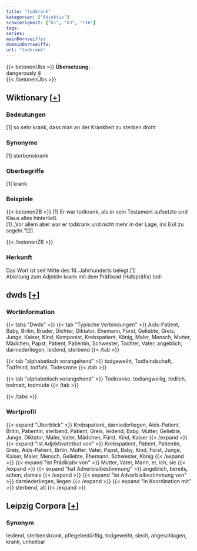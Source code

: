 ```yaml
---
title: "todkrank"
kategorien: ["Adjektiv"]
schwierigkeit: ["k1", "h3", "r16"]
tags:
series:
mainDornseiffs:
domainDornseiffs:
url: "todkrank"
---
```


{{< betonenÜbs >}}
**Übersetzung:**  
dangerously  ill  
{{< /betonenÜbs >}}

## Wiktionary [[+](https://de.wiktionary.org/wiki/todkrank)]

### Bedeutungen
[1] so sehr krank, dass man an der Krankheit zu sterben droht  

### Synonyme
[1] sterbenskrank  

### Oberbegriffe
[1] krank  

### Beispiele
{{< betonenZB >}}
[1] Er war todkrank, als er sein Testament aufsetzte und Klaus alles hinterließ.  
[1] „Vor allem aber war er todkrank und nicht mehr in der Lage, ins Exil zu segeln.“[2]  

{{< /betonenZB >}}
### Herkunft
Das Wort ist seit Mitte des 16. Jahrhunderts belegt.[1]  
Ableitung zum Adjektiv krank mit dem Präfixoid (Halbpräfix) tod-  



## dwds [[+](https://www.dwds.de/wb/todkrank)]

### Wortinformation
{{< tabs "Dwds" >}}
{{< tab "Typische Verbindungen" >}}
Aids-Patient, Baby, Britin, Bruder, Dichter, Diktator, Ehemann, Fürst, Geliebte, Greis, Junge, Kaiser, Kind, Komponist, Krebspatient, König, Maler, Mensch, Mutter, Mädchen, Papst, Patient, Patientin, Schwester, Tochter, Vater, angeblich, darniederliegen, leidend, sterbend
{{< /tab >}}

{{< tab "alphabetisch vorangehend" >}}
todgeweiht, Todfeindschaft, Todfeind, todfahl, Todeszone
{{< /tab >}}

{{< tab "alphabetisch vorangehend" >}}
Todkranke, todlangweilig, tödlich, todmatt, todmüde
{{< /tab >}}

{{< /tabs >}}

### Wortprofil
{{< expand "Überblick" >}} Krebspatient, darniederliegen, Aids-Patient, Britin, Patientin, sterbend, Patient, Greis, leidend, Baby, Mutter, Geliebte, Junge, Diktator, Maler, Vater, Mädchen, Fürst, Kind, Kaiser {{< /expand >}}
{{< expand "ist Adjektivattribut von" >}} Krebspatient, Patient, Patientin, Greis, Aids-Patient, Britin, Mutter, Vater, Papst, Baby, Kind, Fürst, Junge, Kaiser, Maler, Mensch, Geliebte, Ehemann, Schwester, König {{< /expand >}}
{{< expand "ist Prädikativ von" >}} Mutter, Vater, Mann, er, ich, sie {{< /expand >}}
{{< expand "hat Adverbialbestimmung" >}} angeblich, bereits, schon, damals {{< /expand >}}
{{< expand "ist Adverbialbestimmung von" >}} darniederliegen, liegen {{< /expand >}}
{{< expand "in Koordination mit" >}} sterbend, alt {{< /expand >}}

## Leipzig Corpora [[+](https://corpora.uni-leipzig.de/en/res?word=todkrank&corpusId=deu_newscrawl-public_2018)]


### Synonym
leidend, sterbenskrank, pflegebedürftig, todgeweiht, siech, angeschlagen, krank, unheilbar

